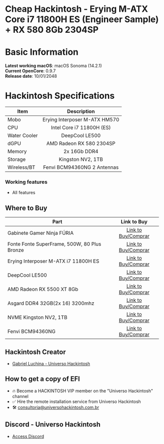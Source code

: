# Cheap Hackintosh - Erying M-ATX Core i7 11800H ES (Engineer Sample) + RX 580 8Gb 2304SP

# Basic Information

**Latest working macOS**: macOS Sonoma (14.2.1)
<br>
**Current OpenCore**: 0.9.7
<br>
**Release date**: 10/01/2048

# Hackintosh Specifications
|Item|Description|
|-|:-------:|
|Mobo|Erying Interposer M-ATX HM570|
|CPU|Intel Core i7 11800H (ES)|
|Water Cooler|DeepCool LE500|
|dGPU|AMD Radeon RX 580 2304SP|
|Memory|2x 16Gb DDR4|
|Storage|Kingston NV2, 1TB|
|Wireless/BT|Fenvi BCM94360NG 2 Antennas|

### Working features
- All features

## Where to Buy

|Part|Link to Buy|
|-|:-------:|
|Gabinete Gamer Ninja FÚRIA|[Link to Buy/Comprar](https://www.terabyteshop.com.br/produto/23065/gabinete-gamer-ninja-furia-rgb-mid-tower-vidro-temperado-atx-sem-fonte-com-3-fans?p=880853)|
|Fonte Fonte SuperFrame, 500W, 80 Plus Bronze|[Link to Buy/Comprar](https://www.terabyteshop.com.br/produto/17081/fonte-superframe-sf-b500fl-500w-80-plus-pfc-ativo-modular-sf-b500fl?p=880853)|
|Erying Interposer M-ATX i7 11800H ES|[Link to Buy/Comprar](https://s.click.aliexpress.com/e/_DF3et57)|
|DeepCool LE500|[Link to Buy/Comprar](https://www.terabyteshop.com.br/produto/22309/water-cooler-deepcool-le500-led-6-cores-240mm-intel-amd-r-le500-bklnmc-g-1?p=880853)|
|AMD Radeon RX 5500 XT 8Gb|[Link to Buy/Comprar](https://www.pichau.com.br/placa-de-video-mancer-rx-5500-xt-streaky-8gb-gddr6-128-bit-mcr-rx5500xt-stk)|
|Asgard DDR4 32GB(2x 16) 3200mhz|[Link to Buy/Comprar](https://mercadolivre.com/sec/1fxXgQC)|
|NVME Kingston NV2, 1TB|[Link to Buy/Comprar](https://mercadolivre.com/sec/2Goz61p)|
|Fenvi BCM94360NG|[Link to Buy/Comprar](https://s.click.aliexpress.com/e/_DEoqk93)|

## Hackintosh Creator
- [Gabriel Luchina - Universo Hackintosh](https://luchina.com.br)

## How to get a copy of EFI
- 🔥 Become a HACKINTOSH VIP member on the "Universo Hackintosh" channel
- ✅ Hire the remote installation service from Universo Hackintosh
- 🛠️ [consultoria@universohackintosh.com.br](mailto:consultoria@universohackintosh.com.br)

## Discord - Universo Hackintosh
- [Access Discord](https://discord.universohackintosh.com.br)
